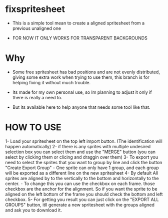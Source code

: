 # fixspritesheet

- This is a simple tool mean to create a aligned spritesheet from a previous unaligned one

- FOR NOW IT ONLY WORKS FOR TRANSPARENT BACKGROUNDS

# Why 

- Some free spritesheet has bad positions and are not evenly distributed, giving some extra work 
when trying to use them, this branch is for helping fixing it without much trouble.

- Its made for my own personal use, so Im planning to adjust it only if there is really a need to.

- But its available here to help anyone that needs some tool like that.

# HOW TO USE

1- Load your spritesheet on the top left import button. (The identification will happen automatically)
2- if there is any sprites with multiple undesired selection box you can select them and use the "MERGE" button (you can select by clicking them or clicing and draggin over them)
3- To export you need to select the sprites that you want to group by line and click the button "Create Export Group"
    - One sprite can only have 1 group, and each group will be exported as a different line on the new spritesheet
4- By default All sprites are aligned by to the vertically to the bottom and horizontally to the center. 
    - To change this you can use the checkbox on each frame. those checkbox are the anchor for the alignment. So if you want the sprite to be aligned
    on the left bottom of the frame you should check the bottom and left checkbox. 
5- For getting you result you can just click on the "EXPORT ALL GROUPS" button, itll generate a new spritesheet with the groups aligned and ask you
to download it.